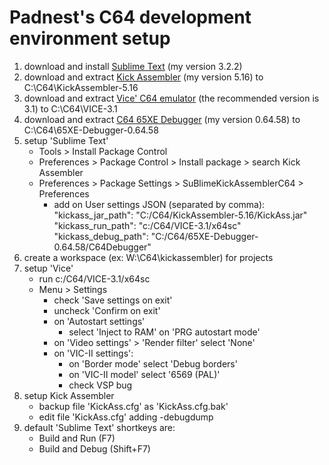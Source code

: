 # Padnest's C64 development environment setup
 1. download and install [Sublime Text](https://www.sublimetext.com) (my version 3.2.2)   
 2. download and extract [Kick Assembler](http://theweb.dk/KickAssemble) (my version 5.16) to C:\C64\KickAssembler-5.16
 3. download and extract [Vice' C64 emulator](https://vice-emu.sourceforge.io/windows.html) (the recommended version is 3.1) to C:\C64\VICE-3.1
 4. download and extract [C64 65XE Debugger](https://sourceforge.net/projects/c64-debugger) (my version 0.64.58)  to C:\C64\65XE-Debugger-0.64.58
 5. setup 'Sublime Text'
	- Tools > Install Package Control	
	- Preferences > Package Control > Install package > search Kick Assembler
	- Preferences > Package Settings > SuBlimeKickAssemblerC64 > Preferences
		- add on User settings JSON (separated by comma):
			"kickass_jar_path": "C:/C64/KickAssembler-5.16/KickAss.jar"
			"kickass_run_path": "c:/C64/VICE-3.1/x64sc"
			"kickass_debug_path": "C:/C64/65XE-Debugger-0.64.58/C64Debugger"
6. create a workspace (ex: W:\C64\kickassembler) for projects
7. setup 'Vice'
	- run c:/C64/VICE-3.1/x64sc
	- Menu > Settings
		- check 'Save settings on exit'
		- uncheck 'Confirm on exit'
		- on 'Autostart settings'
			- select 'Inject to RAM' on 'PRG autostart mode'
		- on 'Video settings' > 'Render filter' select 'None'
		- on 'VIC-II settings':
			- on 'Border mode' select 'Debug borders'
			- on 'VIC-II model' select '6569 (PAL)'
			- check VSP bug
8. setup Kick Assembler
	- backup file 'KickAss.cfg' as 'KickAss.cfg.bak'
	- edit file 'KickAss.cfg' adding
		-debugdump
9. default 'Sublime Text' shortkeys are:
	- Build and Run (F7)
	- Build and Debug (Shift+F7)
